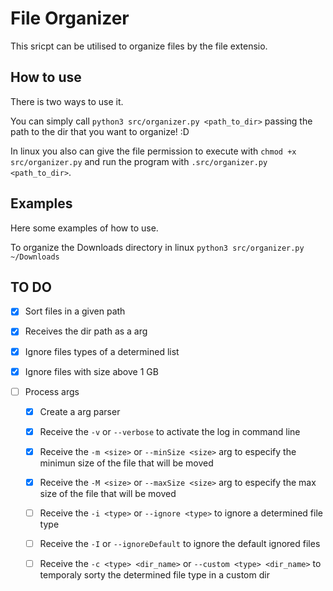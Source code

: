 # File Organizer

This sricpt can be utilised to organize files by the file extensio.

## How to use
There is two ways to use it.

You can simply call `python3 src/organizer.py <path_to_dir>` passing the path to the dir that you want to organize! :D

In linux you also can give the file permission to execute with `chmod +x src/organizer.py` and run the program with `.src/organizer.py <path_to_dir>`.

## Examples
Here some examples of how to use.

To organize the Downloads directory in linux
`python3 src/organizer.py ~/Downloads`


## TO DO
- [X] Sort files in a given path

- [X] Receives the dir path as a arg

- [X] Ignore files types of a determined list

- [X] Ignore files with size above 1 GB

- [ ] Process args 
  - [X] Create a arg parser

  - [X] Receive the `-v` or `--verbose` to activate the log in command line

  - [X] Receive the `-m <size>` or `--minSize <size>` arg to especify the minimun size of the file that will be moved

  - [X] Receive the `-M <size>` or `--maxSize <size>` arg to especify the max size of the file that will be moved 

  - [ ] Receive the `-i <type>` or `--ignore <type>` to ignore a determined file type

  - [ ] Receive the `-I` or `--ignoreDefault` to ignore the default ignored files

  - [ ] Receive the `-c <type> <dir_name>` or `--custom <type> <dir_name>` to temporaly sorty the determined file type in a custom dir
